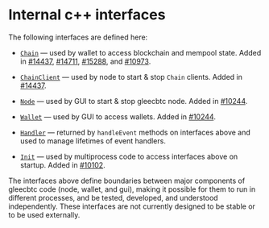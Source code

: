 # Internal c++ interfaces

The following interfaces are defined here:

* [`Chain`](chain.h) — used by wallet to access blockchain and mempool state. Added in [#14437](https://github.com/gleecbtc/gleecbtc/pull/14437), [#14711](https://github.com/gleecbtc/gleecbtc/pull/14711), [#15288](https://github.com/gleecbtc/gleecbtc/pull/15288), and [#10973](https://github.com/gleecbtc/gleecbtc/pull/10973).

* [`ChainClient`](chain.h) — used by node to start & stop `Chain` clients. Added in [#14437](https://github.com/gleecbtc/gleecbtc/pull/14437).

* [`Node`](node.h) — used by GUI to start & stop gleecbtc node. Added in [#10244](https://github.com/gleecbtc/gleecbtc/pull/10244).

* [`Wallet`](wallet.h) — used by GUI to access wallets. Added in [#10244](https://github.com/gleecbtc/gleecbtc/pull/10244).

* [`Handler`](handler.h) — returned by `handleEvent` methods on interfaces above and used to manage lifetimes of event handlers.

* [`Init`](init.h) — used by multiprocess code to access interfaces above on startup. Added in [#10102](https://github.com/gleecbtc/gleecbtc/pull/10102).

The interfaces above define boundaries between major components of gleecbtc code (node, wallet, and gui), making it possible for them to run in different processes, and be tested, developed, and understood independently. These interfaces are not currently designed to be stable or to be used externally.
